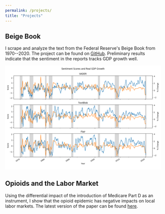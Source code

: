 ```yaml
---
permalink: /projects/
title: "Projects"
---
```


## Beige Book
I scrape and analyze the text from the Federal Reserve's Beige Book from 1970--2020.  The project can be found on [GitHub][bb-github].  Preliminary results indicate that the sentiment in the reports tracks GDP growth well.

![Beige Book Sentiment and GDP Growth][bb-image]

[bb-github]: https://github.com/oscarsuen/beige-book
[bb-image]: https://raw.githubusercontent.com/oscarsuen/beige-book/master/out/figs/timeseries_suma_drgdp_int.png

## Opioids and the Labor Market
Using the differential impact of the introduction of Medicare Part D as an instrument, I show that the opioid epidemic has negative impacts on local labor markets.  The latest version of the paper can be found [here][op-pdf].

[op-pdf]: https://raw.githack.com/oscarsuen/opioid_lfp/master/paper/paper.pdf
